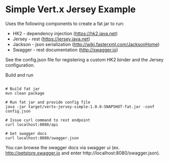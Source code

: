 # Simple Vert.x Jersey Example
 
Uses the following components to create a fat jar to run:

* HK2 - dependency injection (https://hk2.java.net)
* Jersey - rest (https://jersey.java.net)
* Jackson - json serialization (http://wiki.fasterxml.com/JacksonHome)
* Swagger - rest documentation (http://swagger.io)
 

See the config.json file for registering a custom HK2 binder and the Jersey configuration.


Build and run
 
```

# Build fat jar
mvn clean package

# Run fat jar and provide config file
java -jar target/vertx-jersey-simple-1.0.0-SNAPSHOT-fat.jar -conf config.json

# Issue curl command to rest endpoint
curl localhost:8080/api

# Get swagger docs
curl localhost:8080/swagger.json

```

You can browse the swagger docs via swagger ui (ex. http://petstore.swagger.io and enter http://localhost:8080/swagger.json).